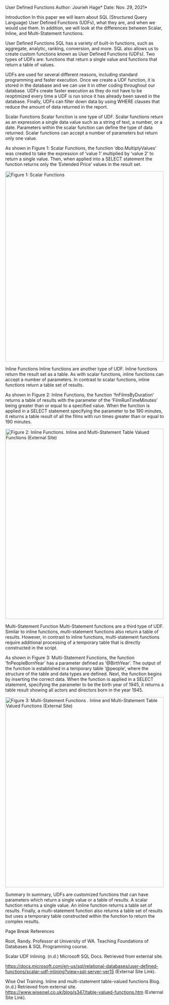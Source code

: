 User Defined Functions
Author: Jourieh Hage*
Date: Nov. 29, 2021*

Introduction 
In this paper we will learn about SQL (Structured Query Language) User Defined Functions (UDFs), what they are, and when we would use them. In addition, we will look at the differences between Scalar, Inline, and Multi-Statement functions.  

User Defined Functions 
SQL has a variety of built-in functions, such as aggregate, analytic, ranking, conversion, and more. SQL also allows us to create custom functions known as User Defined Functions (UDFs). Two types of UDFs are: functions that return a single value and functions that return a table of values.  

UDFs are used for several different reasons, including standard programming and faster execution. Once we create a UDF function, it is stored in the database and we can use it in other coding throughout our database. UDFs create faster execution as they do not have to be reoptimized every time a UDF is run since it has already been saved in the database. Finally, UDFs can filter down data by using WHERE clauses that reduce the amount of data returned in the report.  

Scalar Functions 
Scalar function is one type of UDF. Scalar functions return as an expression a single data value such as a string of text, a number, or a date. Parameters within the scalar function can define the type of data returned. Scalar functions can accept a number of parameters but return only one value.  

As shown in Figure 1: Scalar Functions, the function ‘dbo.MultiplyValues’ was created to take the expression of ‘value 1’ multiplied by ‘value 2’ to return a single value. Then, when applied into a SELECT statement the function returns only the ‘Extended Price’ values in the result set.  

<img src="https://github.com/J-Hage/DBFoundations-Module07/tree/main/docs/Fig1.png" alt="Figure 1: Scalar Functions" width="500" height="600">

Inline Functions 
Inline functions are another type of UDF. Inline functions return the result set as a table. As with scalar functions, inline functions can accept a number of parameters. In contrast to scalar functions, inline functions return a table set of results.  

As shown in Figure 2: Inline Functions, the function ‘fnFilmsByDuration’ returns a table of results with the parameter of the ‘FilmRunTimeMinutes’ being greater than or equal to a specified value. When the function is applied in a SELECT statement specifying the parameter to be 190 minutes, it returns a table result of all the films with run times greater than or equal to 190 minutes.  

<img src="https://github.com/J-Hage/DBFoundations-Module07/tree/main/docs/Fig2.png" alt="Figure 2: Inline Functions. Inline and Multi-Statement Table Valued Functions (External Site) " width="500" height="600">
 
Multi-Statement Function 
Multi-Statement functions are a third type of UDF.  Similar to inline functions, multi-statement functions also return a table of results. However, in contrast to inline functions, multi-statement functions require additional processing of a temporary table that is directly constructed in the script.  

As shown in Figure 3: Multi-Statement Functions, the function ‘fnPeopleBornYear’ has a parameter defined as ‘@BirthYear’. The output of the function is established in a temporary table ‘@people’, where the structure of the table and data types are defined. Next, the function begins by inserting the correct data. When the function is applied in a SELECT statement, specifying the parameter to be the birth year of 1945, it returns a table result showing all actors and directors born in the year 1945. 

<img src="https://github.com/J-Hage/DBFoundations-Module07/tree/main/docs/Fig2.png" alt="Figure 3: Multi-Statement Functions . Inline and Multi-Statement Table Valued Functions (External Site) " width="500" height="600">

Summary 
In summary, UDFs are customized functions that can have parameters which return a single value or a table of results. A scalar function returns a single value. An inline function returns a table set of results. Finally, a multi-statement function also returns a table set of results but uses a temporary table constructed within the function to return the complex results. 

 

Page Break
References 


Root, Randy. Professor at University of WA. Teaching Foundations of Databases & SQL Programming course.  

 

Scalar UDF Inlining. (n.d.) Microsoft SQL Docs. Retrieved from external site.  

https://docs.microsoft.com/en-us/sql/relational-databases/user-defined-functions/scalar-udf-inlining?view=sql-server-ver15 (External Site Link). 

 

Wise Owl Training. Inline and multi-statement table-valued functions Blog. (n.d.) Retrieved from external site. https://www.wiseowl.co.uk/blog/s347/table-valued-functions.htm (External Site Link). 
